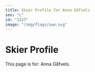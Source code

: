 ```yaml
---
title: Skier Profile for Anna Gåfvels
sex: "L"
id: "1227"
image: "/img/flags/swe.svg" 
---
```


# Skier Profile

This page is for: Anna Gåfvels.
    